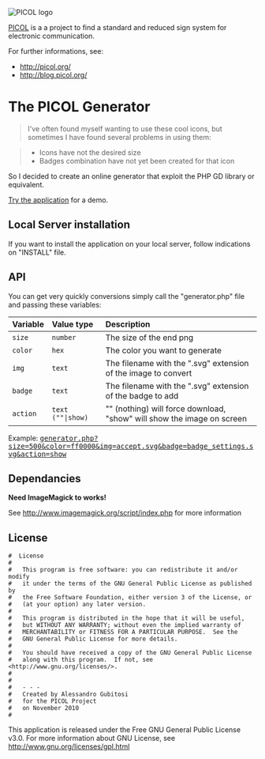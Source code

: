 ![PICOL logo](http://picol.org/img/header.png)


[PICOL](http://picol.org/) is a a project to find a standard and reduced sign system for electronic communication.

For further informations, see:

 * http://picol.org/
 * http://blog.picol.org/

# The PICOL Generator

> I've often found myself wanting to use these cool icons, but sometimes I have found several problems in using them:

> * Icons have not the desired size
> * Badges combination have not yet been created for that icon

So I decided to create an online generator that exploit the PHP GD library or equivalent.

[Try the application](http://picol.org/picol_icon_generator.php) for a demo.


## Local Server installation

If you want to install the application on your local server, follow indications on "INSTALL" file.

## API

You can get very quickly conversions simply call the "generator.php" file and passing these variables:

| Variable |  Value type                      |  Description                                                           |
|:-------- |:-------------------------------- |:---------------------------------------------------------------------- |
| `size`   | `number`                         | The size of the end png                                                |
| `color`  | `hex`                            | The color you want to generate                                         |
| `img`    | `text`                           | The filename with the ".svg" extension of the image to convert         |
| `badge`  | `text`                           | The filename with the ".svg" extension of the badge to add             |
| `action` | <code>text (""&#124;show)</code> | "" (nothing) will force download, "show" will show the image on screen |


Example: <tt>[generator.php?size=500&color=ff0000&img=accept.svg&badge=badge_settings.svg&action=show](http://tools.lonja.de/lab/icongenerator/common/include/generator.php?size=500&color=ff0000&img=accept.svg&badge=badge_settings.svg&action=show)</tt>

## Dependancies

**Need ImageMagick to works!**

See http://www.imagemagick.org/script/index.php for more information


## License
    #  License
    #	
    #	This program is free software: you can redistribute it and/or modify
    #	it under the terms of the GNU General Public License as published by
    #	the Free Software Foundation, either version 3 of the License, or
    #	(at your option) any later version.
    #
    #	This program is distributed in the hope that it will be useful,
    #	but WITHOUT ANY WARRANTY; without even the implied warranty of
    #	MERCHANTABILITY or FITNESS FOR A PARTICULAR PURPOSE.  See the
    #	GNU General Public License for more details.
    #
    #	You should have received a copy of the GNU General Public License
    #	along with this program.  If not, see <http://www.gnu.org/licenses/>.
    #
    #
    #	- - -
    #	Created by Alessandro Gubitosi
    #	for the PICOL Project
    #	on November 2010
    #    

This application is released under the Free GNU General Public License v3.0.
For more information about GNU License, see http://www.gnu.org/licenses/gpl.html
